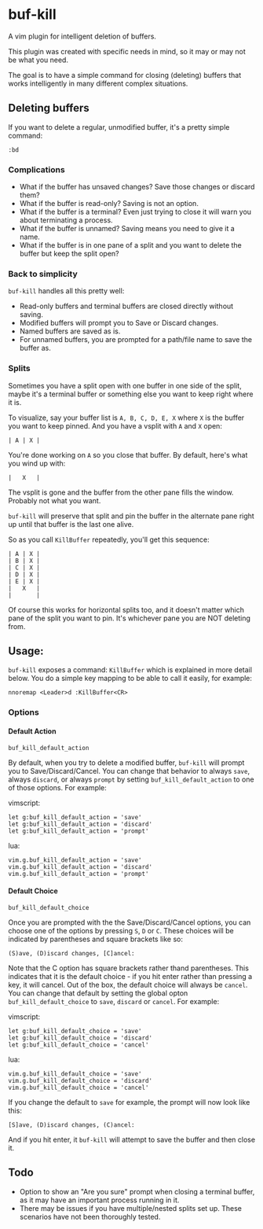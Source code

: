 # buf-kill

A vim plugin for intelligent deletion of buffers.

This plugin was created with specific needs in mind, so it may or may not be what you need.

The goal is to have a simple command for closing (deleting) buffers that works intelligently in many different complex situations.

## Deleting buffers

If you want to delete a regular, unmodified buffer, it's a pretty simple command:

```
:bd
```

### Complications

- What if the buffer has unsaved changes? Save those changes or discard them?
- What if the buffer is read-only? Saving is not an option.
- What if the buffer is a terminal? Even just trying to close it will warn you about terminating a process.
- What if the buffer is unnamed? Saving means you need to give it a name.
- What if the buffer is in one pane of a split and you want to delete the buffer but keep the split open?

### Back to simplicity

`buf-kill` handles all this pretty well:

- Read-only buffers and terminal buffers are closed directly without saving.
- Modified buffers will prompt you to Save or Discard changes.
- Named buffers are saved as is.
- For unnamed buffers, you are prompted for a path/file name to save the buffer as.

### Splits

Sometimes you have a split open with one buffer in one side of the split, maybe it's a terminal buffer or something else you want to keep right where it is.

To visualize, say your buffer list is `A, B, C, D, E, X` where `X` is the buffer you want to keep pinned. And you have a vsplit with `A` and `X` open:

```
| A | X |
```

You're done working on `A` so you close that buffer. By default, here's what you wind up with:

```
|   X   |
```

The vsplit is gone and the buffer from the other pane fills the window. Probably not what you want.

`buf-kill` will preserve that split and pin the buffer in the alternate pane right up until that buffer is the last one alive.

So as you call `KillBuffer` repeatedly, you'll get this sequence:

```
| A | X |
| B | X |
| C | X |
| D | X |
| E | X |
|   X   |
|       |
```

Of course this works for horizontal splits too, and it doesn't matter which pane of the split you want to pin. It's whichever pane you are NOT deleting from.

## Usage:

`buf-kill` exposes a command: `KillBuffer` which is explained in more detail below. You do a simple key mapping to be able to call it easily, for example:

```
nnoremap <Leader>d :KillBuffer<CR>
```

### Options

#### Default Action

`buf_kill_default_action`

By default, when you try to delete a modified buffer, `buf-kill` will prompt you to Save/Discard/Cancel. You can change that behavior to always `save`, always `discard`, or always `prompt` by setting `buf_kill_default_action` to one of those options. For example:

vimscript:

```
let g:buf_kill_default_action = 'save'
let g:buf_kill_default_action = 'discard'
let g:buf_kill_default_action = 'prompt'
```

lua:

```
vim.g.buf_kill_default_action = 'save'
vim.g.buf_kill_default_action = 'discard'
vim.g.buf_kill_default_action = 'prompt'
```


#### Default Choice

`buf_kill_default_choice`

Once you are prompted with the the Save/Discard/Cancel options, you can choose one of the options by pressing `S`, `D` or `C`. These choices will be indicated by parentheses and square brackets like so:

```
(S)ave, (D)iscard changes, [C]ancel: 
```

Note that the C option has square brackets rather thand parentheses. This indicates that it is the default choice - if you hit enter rather than pressing a key, it will cancel. Out of the box, the default choice will always be `cancel`. You can change that default by setting the global opton `buf_kill_default_choice` to `save`, `discard` or `cancel`. For example:

vimscript:

```
let g:buf_kill_default_choice = 'save'
let g:buf_kill_default_choice = 'discard'
let g:buf_kill_default_choice = 'cancel'
```

lua:

```
vim.g.buf_kill_default_choice = 'save'
vim.g.buf_kill_default_choice = 'discard'
vim.g.buf_kill_default_choice = 'cancel'
```

If you change the default to `save` for example, the prompt will now look like this:

```
[S]ave, (D)iscard changes, (C)ancel: 
```

And if you hit enter, it `buf-kill` will attempt to save the buffer and then close it.

## Todo

- Option to show an "Are you sure" prompt when closing a terminal buffer, as it may have an important process running in it.
- There may be issues if you have multiple/nested splits set up. These scenarios have not been thoroughly tested.
